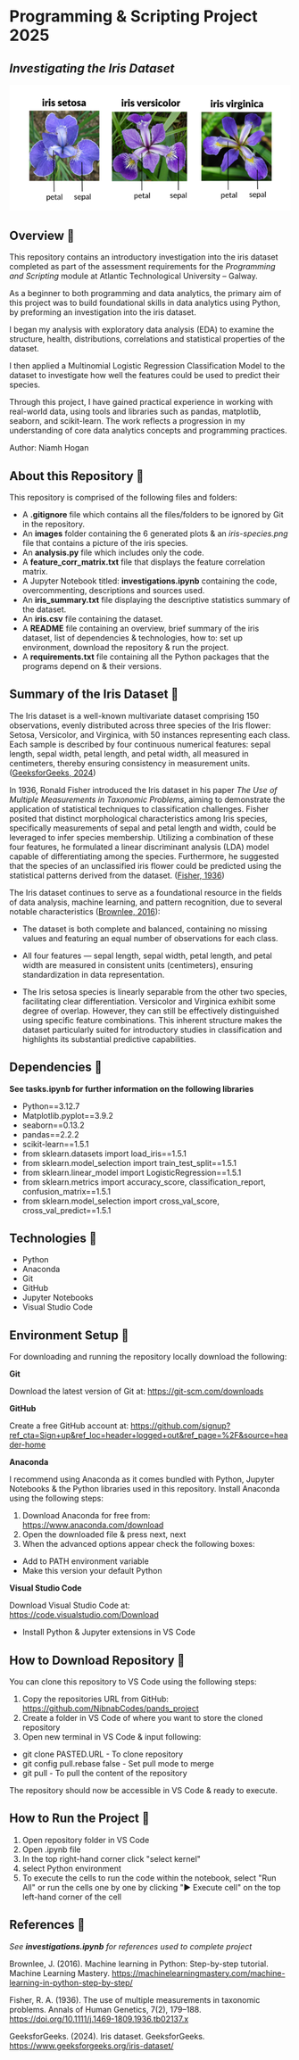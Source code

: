 # Programming & Scripting Project 2025

## *Investigating the Iris Dataset* 

![Alt text](images/iris-species.png)


## Overview 🌱


This repository contains an introductory investigation into the iris dataset completed as part of the assessment requirements for the *Programming and Scripting* module at Atlantic Technological University – Galway.

As a beginner to both programming and data analytics, the primary aim of this project was to build foundational skills in data analytics using Python, by preforming an investigation into the iris dataset.

I began my analysis with exploratory data analysis (EDA) to examine the structure, health, distributions, correlations and statistical properties of the dataset.

I then applied a Multinomial Logistic Regression Classification Model to the dataset to investigate how well the features could be used to predict their species.

Through this project, I have gained practical experience in working with real-world data, using tools and libraries such as pandas, matplotlib, seaborn, and scikit-learn. The work reflects a progression in my understanding of core data analytics concepts and programming practices.

Author: Niamh Hogan

## About this Repository 🌸

This repository is comprised of the following files and folders:

* A **.gitignore** file which contains all the files/folders to be ignored by Git in the repository.
* An **images** folder containing the 6 generated plots & an *iris-species.png* file that contains a picture of the iris species.
* An **analysis.py** file which includes only the code. 
* A **feature_corr_matrix.txt** file that displays the feature correlation matrix.
* A Jupyter Notebook titled: **investigations.ipynb** containing the code, overcommenting, descriptions and sources used. 
* An **iris_summary.txt** file displaying the descriptive statistics summary of the dataset.
* An **iris.csv** file containing the dataset.
* A **README** file containing an overview, brief summary of the iris dataset, list of dependencies & technologies, how to: set up environment, download the repository & run the project.
* A **requirements.txt** file containing all the Python packages that the programs depend on & their versions.


## Summary of the Iris Dataset 🌸

The Iris dataset is a well-known multivariate dataset comprising 150 observations, evenly distributed across three species of the Iris flower: Setosa, Versicolor, and Virginica, with 50 instances representing each class. Each sample is described by four continuous numerical features: sepal length, sepal width, petal length, and petal width, all measured in centimeters, thereby ensuring consistency in measurement units. ([GeeksforGeeks, 2024](https://www.geeksforgeeks.org/iris-dataset/))

In 1936, Ronald Fisher introduced the Iris dataset in his paper *The Use of Multiple Measurements in Taxonomic Problems*, aiming to demonstrate the application of statistical techniques to classification challenges. Fisher posited that distinct morphological characteristics among Iris species, specifically measurements of sepal and petal length and width, could be leveraged to infer species membership. Utilizing a combination of these four features, he formulated a linear discriminant analysis (LDA) model capable of differentiating among the species. Furthermore, he suggested that the species of an unclassified iris flower could be predicted using the statistical patterns derived from the dataset. ([Fisher, 1936](https://www.semanticscholar.org/paper/THE-USE-OF-MULTIPLE-MEASUREMENTS-IN-TAXONOMIC-Fisher/ab21376e43ac90a4eafd14f0f02a0c87502b6bbf))

The Iris dataset continues to serve as a foundational resource in the fields of data analysis, machine learning, and pattern recognition, due to several notable characteristics ([Brownlee, 2016](https://machinelearningmastery.com/machine-learning-in-python-step-by-step/)):  

  - The dataset is both complete and balanced, containing no missing values and featuring an equal number of observations for each class.

  - All four features — sepal length, sepal width, petal length, and petal width are measured in consistent units (centimeters), ensuring standardization in data representation.

  - The Iris setosa species is linearly separable from the other two species, facilitating clear differentiation. Versicolor and Virginica exhibit some degree of overlap. However, they can still be effectively distinguished using specific feature combinations. This inherent structure makes the dataset particularly suited for introductory studies in classification and highlights its substantial predictive capabilities.

## Dependencies 🌸

**See tasks.ipynb for further information on the following libraries** 
- Python==3.12.7  
- Matplotlib.pyplot==3.9.2 
- seaborn==0.13.2  
- pandas==2.2.2
- scikit-learn==1.5.1  
- from sklearn.datasets import load_iris==1.5.1  
- from sklearn.model_selection import train_test_split==1.5.1  
- from sklearn.linear_model import LogisticRegression==1.5.1  
- from sklearn.metrics import accuracy_score, classification_report, confusion_matrix==1.5.1  
- from sklearn.model_selection import cross_val_score, cross_val_predict==1.5.1  

## Technologies 🌸  
- Python
- Anaconda
- Git
- GitHub
- Jupyter Notebooks
- Visual Studio Code

## Environment Setup 🌸  

For downloading and running the repository locally download the following:

**Git**

Download the latest version of Git at:
https://git-scm.com/downloads

**GitHub**

Create a free GitHub account at:
https://github.com/signup?ref_cta=Sign+up&ref_loc=header+logged+out&ref_page=%2F&source=header-home

**Anaconda**

I recommend using Anaconda as it comes bundled with Python, Jupyter Notebooks & the Python libraries used in this repository.
Install Anaconda using the following steps:

  1. Download Anaconda for free from:  
  https://www.anaconda.com/download  
  2. Open the downloaded file & press next, next
  3. When the advanced options appear check the following boxes:
  - Add to PATH environment variable
  - Make this version your default Python

**Visual Studio Code**

Download Visual Studio Code at:  
https://code.visualstudio.com/Download

  - Install Python & Jupyter extensions in VS Code

## How to Download Repository 🌸  

You can clone this repository to VS Code using the following steps:

  1. Copy the repositories URL from GitHub:  
  https://github.com/NibnabCodes/pands_project
  2. Create a folder in VS Code of where you want to store the cloned repository
  3. Open new terminal in VS Code & input following:
  - git clone PASTED.URL - To clone repository
  - git config pull.rebase false - Set pull mode to merge
  - git pull - To pull the content of the repository

The repository should now be accessible in VS Code & ready to execute.

## How to Run the Project 🌸  
  1. Open repository folder in VS Code
  2. Open .ipynb file
  3. In the top right-hand corner click "select kernel"
  4. select Python environment
  5. To execute the cells to run the code within the notebook, select "Run All" or run the cells one by one by clicking "▶️ Execute cell" on the top left-hand corner of the cell


## References 🌸

*See **investigations.ipynb** for references used to complete project*

Brownlee, J. (2016). Machine learning in Python: Step-by-step tutorial. Machine Learning Mastery. https://machinelearningmastery.com/machine-learning-in-python-step-by-step/

Fisher, R. A. (1936). The use of multiple measurements in taxonomic problems. Annals of Human Genetics, 7(2), 179–188. https://doi.org/10.1111/j.1469-1809.1936.tb02137.x

GeeksforGeeks. (2024). Iris dataset. GeeksforGeeks. https://www.geeksforgeeks.org/iris-dataset/